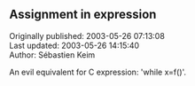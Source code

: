 ## Assignment in expression  
Originally published: 2003-05-26 07:13:08  
Last updated: 2003-05-26 14:15:40  
Author: Sébastien Keim  
  
An evil equivalent for C expression: 'while x=f()'.